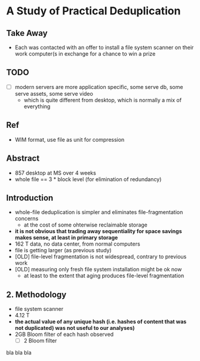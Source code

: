 # A Study of Practical Deduplication

## Take Away

- Each was contacted with an offer to install a file system scanner on their work computer(s in exchange for a chance to win a prize

## TODO

- [ ] modern servers are more application specific, some serve db, some serve assets, some serve video
  - which is quite different from desktop, which is normally a mix of everything

## Ref

- WIM format, use file as unit for compression

## Abstract

- 857 desktop at MS over 4 weeks
- whole file == 3 * block level (for elimination of redundancy)

## Introduction

- whole-file deduplication is simpler and eliminates file-fragmentation concerns
  - at the cost of some ohterwise reclaimable storage
- **it is not obvious that trading away sequentiality for space savings makes sense, at least in primary storage**
- 162 T data, no data center, from normal computers
- file is getting larger (as previous study)
- [OLD] file-level fragmentation is not widespread, contrary to previous work
- [OLD] measuring only fresh file system installation might be ok now
  - at least to the extent that aging produces file-level fragmentation

## 2. Methodology

- file system scanner
- 4.12 T
- **the actual value of any unique hash (i.e. hashes of content that was not duplicated) was not useful to our analyses)**
- 2GB Bloom filter of each hash observed
  - [ ] 2 Bloom filter

bla bla bla
